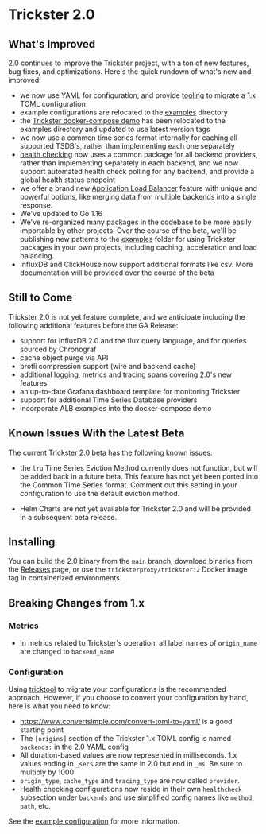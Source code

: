 # Trickster 2.0

## What's Improved

2.0 continues to improve the Trickster project, with a ton of new features, bug fixes, and optimizations. Here's the quick rundown of what's new and improved:

- we now use YAML for configuration, and provide [tooling](http://github.com/tricksterproxy/tricktool) to migrate a 1.x TOML configuration
- example configurations are relocated to the [examples](../examples/conf) directory
- the [Trickster docker-compose demo](../examples/docker-compose) has been relocated to the examples directory and updated to use latest version tags
- we now use a common time series format internally for caching all supported TSDB's, rather than implementing each one separately
- [health checking](./health.md) now uses a common package for all backend providers, rather than implementing separately in each backend, and we now support automated health check polling for any backend, and provide a global health status endpoint
- we offer a brand new [Application Load Balancer](./alb.md) feature with unique and powerful options, like merging data from multiple backends into a single response.
- We've updated to Go 1.16
- We've re-organized many packages in the codebase to be more easily importable by other projects. Over the course of the beta, we'll be publishing new patterns to the [examples](../examples/) folder for using Trickster packages in your own projects, including caching, acceleration and load balancing.
- InfluxDB and ClickHouse now support additional formats like csv. More documentation will be provided over the course of the beta

## Still to Come

Trickster 2.0 is not yet feature complete, and we anticipate including the following additional features before the GA Release:

- support for InfluxDB 2.0 and the flux query language, and for queries sourced by Chronograf
- cache object purge via API
- brotli compression support (wire and backend cache)
- additional logging, metrics and tracing spans covering 2.0's new features
- an up-to-date Grafana dashboard template for monitoring Trickster
- support for additional Time Series Database providers
- incorporate ALB examples into the docker-compose demo

## Known Issues With the Latest Beta

The current Trickster 2.0 beta has the following known issues:

- the `lru` Time Series Eviction Method currently does not function, but will be added back in a future beta. This feature has not yet been ported into the Common Time Series format. Comment out this setting in your configuration to use the default eviction method.

- Helm Charts are not yet available for Trickster 2.0 and will be provided in a subsequent beta release.

## Installing

You can build the 2.0 binary from the `main` branch, download binaries from the [Releases](http://github.com/tricksterproxy/trickster/releases) page, or use the `tricksterproxy/trickster:2` Docker image tag in containerized environments.

## Breaking Changes from 1.x

### Metrics

- In metrics related to Trickster's operation, all label names of `origin_name` are changed to `backend_name`

### Configuration

Using [tricktool](http://github.com/tricksterproxy/tricktool) to migrate your configurations is the recommended approach. However, if you choose to convert your configuration by hand, here is what you need to know:

- <https://www.convertsimple.com/convert-toml-to-yaml/> is a good starting point
- The `[origins]` section of the Trickster 1.x TOML config is named `backends:` in the 2.0 YAML config
- All duration-based values are now represented in milliseconds. 1.x values ending in `_secs` are the same in 2.0 but end in `_ms`. Be sure to multiply by 1000
- `origin_type`, `cache_type` and `tracing_type` are now called `provider`.
- Health checking configurations now reside in their own `healthcheck` subsection under `backends` and use simplified config names like `method`, `path`, etc.

See the [example configuration](../examples/conf/example.full.yaml) for more information.
